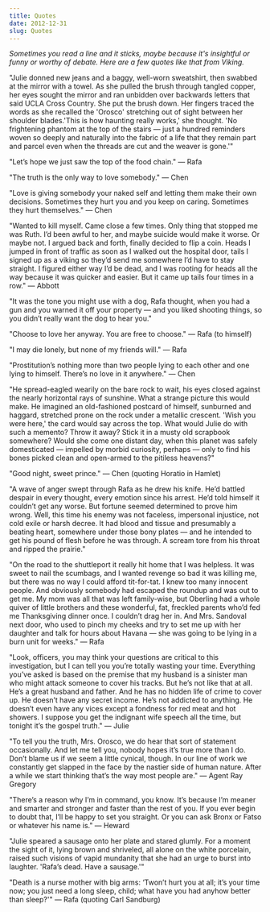 ```yaml
---
title: Quotes
date: 2012-12-31
slug: Quotes
---
```

<em>Sometimes you read a line and it sticks, maybe because it's insightful or funny or worthy of debate. Here are a few quotes like that from Viking.</em> 

"Julie donned new jeans and a baggy, well-worn sweatshirt, then swabbed at the mirror with a towel. As she pulled the brush through tangled copper, her eyes sought the mirror and ran unbidden over backwards letters that said UCLA Cross Country. She put the brush down. Her fingers traced the words as she recalled the 'Orosco' stretching out of sight between her shoulder blades.'This is how haunting really works,' she thought. 'No frightening phantom at the top of the stairs &mdash; just a hundred reminders woven so deeply and naturally into the fabric of a life that they remain part and parcel even when the threads are cut and the weaver is gone.'"

"Let’s hope we just saw the top of the food chain."
 &mdash; Rafa

"The truth is the only way to love somebody."
 &mdash; Chen

"Love is giving somebody your naked self and letting them make their own decisions. Sometimes they hurt you and you keep on caring. Sometimes they hurt themselves."
 &mdash; Chen

"Wanted to kill myself. Came close a few times. Only thing that stopped me was Ruth. I’d been awful to her, and maybe suicide would make it worse. Or maybe not. I argued back and forth, finally decided to flip a coin. Heads I jumped in front of traffic as soon as I walked out the hospital door, tails I signed up as a viking so they’d send me somewhere I’d have to stay straight. I figured either way I’d be dead, and I was rooting for heads all the way because it was quicker and easier. But it came up tails four times in a row."
 &mdash; Abbott

"It was the tone you might use with a dog, Rafa thought, when you had a gun and you warned it off your property &mdash; and you liked shooting things, so you didn’t really want the dog to hear you."

"Choose to love her anyway. You are free to choose."
 &mdash; Rafa (to himself)

"I may die lonely, but none of my friends will."
 &mdash; Rafa

"Prostitution’s nothing more than two people lying to each other and one lying to himself. There’s no love in it anywhere."
 &mdash; Chen

"He spread-eagled wearily on the bare rock to wait, his eyes closed against the nearly horizontal rays of sunshine. What a strange picture this would make. He imagined an old-fashioned postcard of himself, sunburned and haggard, stretched prone on the rock under a metallic crescent. 'Wish you were here,' the card would say across the top. What would Julie do with such a memento? Throw it away? Stick it in a musty old scrapbook somewhere? Would she come one distant day, when this planet was safely domesticated &mdash; impelled by morbid curiosity, perhaps &mdash; only to find his bones picked clean and open-armed to the pitiless heavens?"

"Good night, sweet prince."
 &mdash; Chen (quoting Horatio in Hamlet)

"A wave of anger swept through Rafa as he drew his knife. He’d battled despair in every thought, every emotion since his arrest. He’d told himself it couldn’t get any worse. But fortune seemed determined to prove him wrong. Well, this time his enemy was not faceless, impersonal injustice, not cold exile or harsh decree. It had blood and tissue and presumably a beating heart, somewhere under those bony plates &mdash; and he intended to get his pound of flesh before he was through. A scream tore from his throat and ripped the prairie."

"On the road to the shuttleport it really hit home that I was helpless. It was sweet to nail the scumbags, and I wanted revenge so bad it was killing me, but there was no way I could afford tit-for-tat. I knew too many innocent people. And obviously somebody had escaped the roundup and was out to get me. My mom was all that was left family-wise, but Oberling had a whole quiver of little brothers and these wonderful, fat, freckled parents who’d fed me Thanksgiving dinner once. I couldn’t drag her in. And Mrs. Sandoval next door, who used to pinch my cheeks and try to set me up with her daughter and talk for hours about Havana &mdash; she was going to be lying in a burn unit for weeks."
 &mdash; Rafa

"Look, officers, you may think your questions are critical to this investigation, but I can tell you you’re totally wasting your time. Everything you’ve asked is based on the premise that my husband is a sinister man who might attack someone to cover his tracks. But he’s not like that at all. He’s a great husband and father. And he has no hidden life of crime to cover up. He doesn’t have any secret income. He’s not addicted to anything. He doesn’t even have any vices except a fondness for red meat and hot showers. I suppose you get the indignant wife speech all the time, but tonight it’s the gospel truth."
 &mdash; Julie

"To tell you the truth, Mrs. Orosco, we do hear that sort of statement occasionally. And let me tell you, nobody hopes it’s true more than I do. Don’t blame us if we seem a little cynical, though. In our line of work we constantly get slapped in the face by the nastier side of human nature. After a while we start thinking that’s the way most people are."
 &mdash; Agent Ray Gregory

"There’s a reason why I’m in command, you know. It’s because I’m meaner and smarter and stronger and faster than the rest of you. If you ever begin to doubt that, I’ll be happy to set you straight. Or you can ask Bronx or Fatso or whatever his name is."
 &mdash; Heward

"Julie speared a sausage onto her plate and stared glumly. For a moment the sight of it, lying brown and shriveled, all alone on the white porcelain, raised such visions of vapid mundanity that she had an urge to burst into laughter. 'Rafa’s dead. Have a sausage.'"

"Death is a nurse mother with big arms: ‘Twon’t hurt you at all; it’s your time now; you just need a long sleep, child; what have you had anyhow better than sleep?'"
 &mdash; Rafa (quoting Carl Sandburg)
